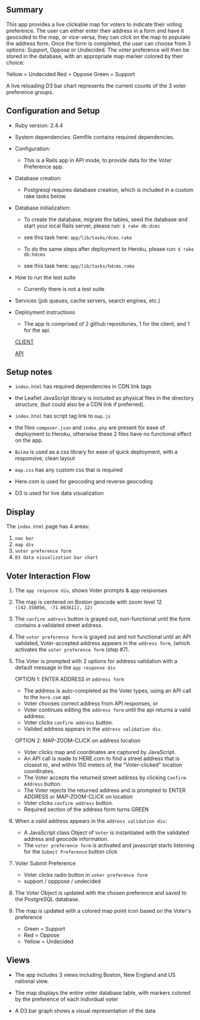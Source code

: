 ## Summary

This app provides a live clickable map for voters to indicate their voting preference. The user can either enter their address in a form and have it geocoded to the map, or vice-versa, they can click on the map to populate the address form. Once the form is completed, the user can choose from 3 options:  Support, Oppose or Undecided. The voter preference will then be stored in the database, with an appropriate map marker colored by their choice: 

Yellow  = Undecided
Red = Oppose
Green = Support

A live reloading D3 bar chart represents the current counts of the 3 voter preference groups.


## Configuration and Setup
* Ruby version: 2.4.4

* System dependencies: Gemfile contains required dependencies. 

* Configuration: 
	- This is a Rails app in API mode, to provide data for the Voter Preference app.

* Database creation:
	- Postgresql requires database creation, which is included in a custom rake tasks below.

* Database initialization:
	- To create the database, migrate the tables, seed the database and start your local Rails server, please run: 
	`$ rake db:dcms`
	- see this task here: `app/lib/tasks/dcms.rake`

	- To do the same steps after deployment to Heroku, please run: 
	`$ rake db:hdcms` 
	- see this task here: `app/lib/tasks/hdcms.rake`

* How to run the test suite
	- Currently there is not a test suite

* Services (job queues, cache servers, search engines, etc.)

* Deployment instructions
	- The app is comprised of 2 github repositories, 1 for the client, and 1 for the api.

	[CLIENT](https://github.com/smithWEBtek/voter-preference-client)

	[API](https://github.com/smithWEBtek/voter-preference-api)



## Setup notes
- `index.html` has required dependencies in CDN link tags

- the Leaflet JavaScript library is included as physical files in the directory structure, (but could also be a CDN link if preferred).

- `index.html` has script tag link to `map.js`

- the files `composer.json` and `index.php` are present for ease of deployment to Heroku, otherwise these 2 files have no functional effect on the app.

- `Bulma` is used as a css library for ease of quick deployment, with a responsive, clean layout

- `map.css` has any custom css that is required

- Here.com is used for geocoding and reverse geocoding

- D3 is used for live data visualization

## Display
The `index.html` page has 4 areas:
1. `nav bar`
2. `map div`
3. `voter preference form` 
4. `D3 data visualization bar chart`


## Voter Interaction Flow
1. The `app response div`, shows Voter prompts & app responses

2. The map is centered on Boston geocode with zoom level 12
`([42.358056, -71.063611], 12)`

3. The `confirm address` button is grayed out, non-functional until the form contains a validated street address.

4. The `voter preference form` is grayed out and not functional until an API validated, Voter-accepted address appears in the `address form`, (which activates the `voter preference form` (step #7).

5. The Voter is prompted with 2 options for address validation with a default message in the `app response div`
	
	OPTION 1: ENTER ADDRESS in `address form`
	- The address is auto-completed as the Voter types, using an API call to the `here.com` api.
	- Voter chooses correct address from API responses, or 
	- Voter continues editing the `address form` until the api returns a valid address.
	- Voter clicks `confirm address` button.
	- Valided address appears in the `address validation div`.

	OPTION 2: MAP-ZOOM-CLICK on address location

	- Voter clicks map and coordinates are captured by JavaScript.
	- An API call is made to HERE.com to find a street address that is closest to, and within 150 meters of, the "Voter-clicked" location coordinates.
	- The Voter accepts the returned street address by clicking `Confirm Address` button.
	- The Voter rejects the returned address and is prompted to ENTER ADDRESS or MAP-ZOOM-CLICK on location
	- Voter clicks `confirm address` button.
	- Required section of the address form turns GREEN
	

6. When a valid address appears in the  `address validation div`:
	- A JavaScript class Object of `Voter` is instantiated with the validated address and geocode information.
	- The `voter preference form` is activated and javascript starts listening for the `Submit Preference` button click

7. Voter Submit Preference
	- Voter clicks radio button in `voter preference form`
	- support / opppose / undecided

8. The Voter Object is updated with the chosen preference and saved to the PostgreSQL database.

9. The map is updated with a colored map point icon based on the Voter's preference
	- Green = Support
	- Red = Oppose
	- Yellow = Undecided

## Views
	
- The app includes 3 views including Boston, New England and US national view.

- The map displays the entire voter database table, with markers colored by the preference of each individual voter

- A D3 bar graph shows a visual representation of the data
